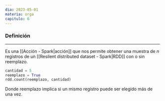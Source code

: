 ```yaml
---
dia: 2023-05-01
materia: orga
capitulo: 6
---
```

### Definición
---
Es una [[Acción - Spark|acción]] que nos permite obtener una muestra de $n$ registros de un [[Resilent distributed dataset - Spark|RDD]] con o sin reemplazo.

``` python
cantidad = 5
reemplazo = True
rdd.count(reemplazo, cantidad)
```

Donde reemplazo implica si un mismo registro puede ser elegido más de una vez.